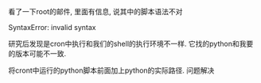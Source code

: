 看了一下root的邮件, 里面有信息, 说其中的脚本语法不对

SyntaxError: invalid syntax

研究后发现是cron中执行和我们的shell的执行环境不一样. 它找的python和我要的版本可能不一致.

将cront中运行的python脚本前面加上python的实际路径. 问题解决


